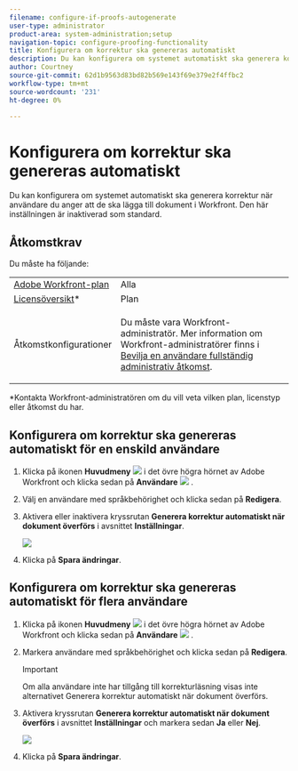 ```yaml
---
filename: configure-if-proofs-autogenerate
user-type: administrator
product-area: system-administration;setup
navigation-topic: configure-proofing-functionality
title: Konfigurera om korrektur ska genereras automatiskt
description: Du kan konfigurera om systemet automatiskt ska generera korrektur när användare du anger att de ska lägga till dokument i Workfront. Den här inställningen är inaktiverad som standard.
author: Courtney
source-git-commit: 62d1b9563d83bd82b569e143f69e379e2f4ffbc2
workflow-type: tm+mt
source-wordcount: '231'
ht-degree: 0%

---
```



# Konfigurera om korrektur ska genereras automatiskt

Du kan konfigurera om systemet automatiskt ska generera korrektur när användare du anger att de ska lägga till dokument i Workfront. Den här inställningen är inaktiverad som standard.

## Åtkomstkrav

Du måste ha följande:

<table style="table-layout:auto"> 
 <col> 
 <col> 
 <tbody> 
  <tr> 
   <td role="rowheader"><a href="https://www.workfront.com/plans" target="_blank">Adobe Workfront-plan</a> </td> 
   <td>Alla</td> 
  </tr> 
  <tr> 
   <td role="rowheader"><a href="../../../administration-and-setup/add-users/access-levels-and-object-permissions/wf-licenses.md" class="MCXref xref">Licensöversikt</a>*</td> 
   <td>Plan</td> 
  </tr> 
  <tr> 
   <td role="rowheader">Åtkomstkonfigurationer</td> 
   <td> <p>Du måste vara Workfront-administratör. Mer information om Workfront-administratörer finns i <a href="../../../administration-and-setup/add-users/configure-and-grant-access/grant-a-user-full-administrative-access.md" class="MCXref xref">Bevilja en användare fullständig administrativ åtkomst</a>.</p> </td> 
  </tr> 
 </tbody> 
</table>

&#42;Kontakta Workfront-administratören om du vill veta vilken plan, licenstyp eller åtkomst du har.

## Konfigurera om korrektur ska genereras automatiskt för en enskild användare

1. Klicka på ikonen **Huvudmeny** ![](assets/main-menu-icon.png) i det övre högra hörnet av Adobe Workfront och klicka sedan på **Användare** ![](assets/users-icon-in-main-menu.png) .
1. Välj en användare med språkbehörighet och klicka sedan på **Redigera**.
1. Aktivera eller inaktivera kryssrutan **Generera korrektur automatiskt när dokument överförs** i avsnittet **Inställningar**.

   ![](assets/autogenerate-proofs-350x216.png)

1. Klicka på **Spara ändringar**.

## Konfigurera om korrektur ska genereras automatiskt för flera användare

1. Klicka på ikonen **Huvudmeny** ![](assets/main-menu-icon.png) i det övre högra hörnet av Adobe Workfront och klicka sedan på **Användare** ![](assets/users-icon-in-main-menu.png) .
1. Markera användare med språkbehörighet och klicka sedan på **Redigera**.

   >[!IMPORTANT]
   >
   >Om alla användare inte har tillgång till korrekturläsning visas inte alternativet Generera korrektur automatiskt när dokument överförs.

1. Aktivera kryssrutan **Generera korrektur automatiskt när dokument överförs** i avsnittet **Inställningar** och markera sedan **Ja** eller **Nej**.

   ![](assets/autogenerate-proofs-bulk-350x285.png)

1. Klicka på **Spara ändringar**.

